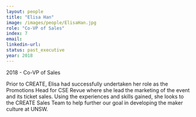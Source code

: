 ```yaml
---
layout: people
title: "Elisa Han"
image: /images/people/ElisaHan.jpg
role: "Co-VP of Sales"
index: 7
email:
linkedin-url:
status: past_executive
year: 2018
---
```

2018 - Co-VP of Sales

Prior to CREATE, Elisa had successfully undertaken her role as the Promotions Head for CSE Revue where she lead the marketing of the event and its ticket sales. Using the experiences and skills gained, she looks to the CREATE Sales Team to help further our goal in developing the maker culture at UNSW.
